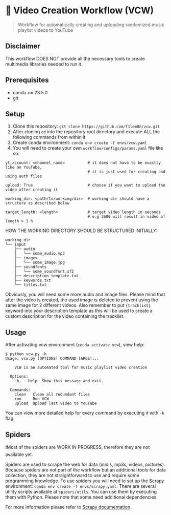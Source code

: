 # 🎥 Video Creation Workflow (VCW)
> Workflow for automatically creating and uploading randomized music playlist videos to YouTube

## Disclaimer
This workflow DOES NOT provide all the necessary tools to create multimedia libraries needed to run it.

## Prerequisites

- conda >= 23.5.0
- git

## Setup

1. Clone this repository: `git clone https://github.com/f1lem0n/vcw.git`
2. After cloning `cd` into the repository root directory and execute ALL the following commands from within it
3. Create conda environment: `conda env create -f envs/vcw.yaml`
4. You will need to create your own `workflow/configs/params.yaml` file like so:
```
yt_account: <channel_name>          # it does not have to be exactly like on YouTube,
                                    # it is just used for creating and using auth files

upload: True                        # choose if you want to upload the video after creating it

working_dir: <path/to/working/dir>  # working dir should have a structure as described below

target_length: <length>             # target video length in seconds
                                    # e.g 3600 will result in video of length > 1 h
```

HOW THE WORKING DIRECTORY SHOULD BE STRUCTURED INITIALLY:

```
working_dir
└── input
    ├── audio
    │   └── some_audio.mp3
    ├── images
    │   └── some_image.jpg
    ├── soundfonts
    │   └── some_soundfont.sf2
    ├── description_template.txt
    ├── keywords.txt
    └── titles.txt
```

Obviously, you will need some more audio and image files.
Please mind that after the video is created, the used image is deleted
to prevent using the same image for 2 different videos.
Also remember to put `{tracklist}` keyword into your description template
as this will be used to create a custom description for the video containing the tracklist.

## Usage

After activating vcw environment (`conda activate vcw`), view help:
```
$ python vcw.py -h
Usage: vcw.py [OPTIONS] COMMAND [ARGS]...

    VCW is an automated tool for music playlist video creation

  Options:
    -h, --help  Show this message and exit.

  Commands:
    clean   Clean all redundant files
    run     Run VCW
    upload  Upload last video to YouTube
```

You can view more detailed help for every command by executing it with `-h` flag.

## Spiders

❗Most of the spiders are WORK IN PROGRESS, therefore they are not available yet.

Spiders are used to scrape the web for data (midis, mp3s, videos, pictures).
Because spiders are not part of the workflow but an additional tools for data collection,
they are not straightforward to use and require some programming knowledge.
To use spiders you will need to set up the Scrapy environment: `conda env create -f envs/scrapy.yaml`.
There are several utility scripts available at `spiders/utils`.
You can use them by executing them with Python. Please note that some need additional dependencies.

For more information please refer to [Scrapy documentation](https://docs.scrapy.org/en/latest/).
